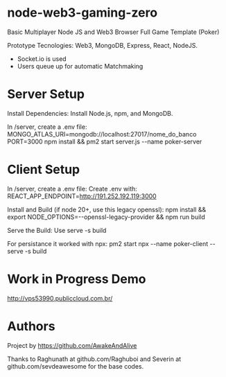 # node-web3-gaming-zero

Basic Multiplayer Node JS and Web3 Browser Full Game Template (Poker)

Prototype Tecnologies: Web3, MongoDB, Express, React, NodeJS.

- Socket.io is used
- Users queue up for automatic Matchmaking

# Server Setup

Install Dependencies:
Install Node.js, npm, and MongoDB.

In /server, create a .env file:
  MONGO_ATLAS_URI=mongodb://localhost:27017/nome_do_banco
  PORT=3000
npm install && pm2 start server.js --name poker-server

# Client Setup

In /server, create a .env file:
Create .env with:
  REACT_APP_ENDPOINT=http://191.252.192.119:3000

Install and Build (if node 20+, use this legacy openssl):
npm install && export NODE_OPTIONS=--openssl-legacy-provider && npm run build

Serve the Build:
Use serve -s build

For persistance it worked with npx: pm2 start npx --name poker-client -- serve -s build

# Work in Progress Demo

http://vps53990.publiccloud.com.br/

# Authors

Project by https://github.com/AwakeAndAlive

Thanks to Raghunath at github.com/Raghuboi and Severin at github.com/sevdeawesome for the base codes. 
